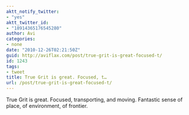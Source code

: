 ```yaml
---
aktt_notify_twitter:
- "yes"
aktt_twitter_id:
- "18914365176545280"
author: Avi
categories:
- none
date: "2010-12-26T02:21:50Z"
guid: http://aviflax.com/post/true-grit-is-great-focused-t/
id: 1243
tags:
- tweet
title: True Grit is great. Focused, t…
url: /post/true-grit-is-great-focused-t/
---
```

True Grit is great. Focused, transporting, and moving. Fantastic sense of place, of environment, of frontier.